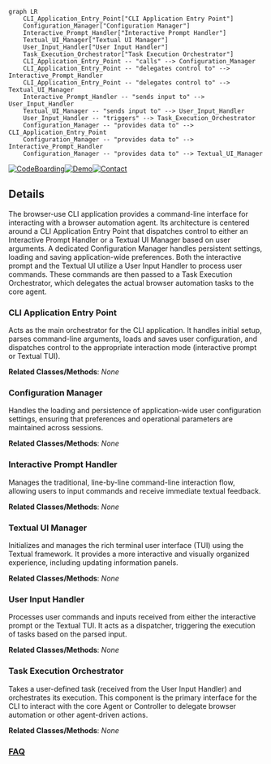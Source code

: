 ```mermaid
graph LR
    CLI_Application_Entry_Point["CLI Application Entry Point"]
    Configuration_Manager["Configuration Manager"]
    Interactive_Prompt_Handler["Interactive Prompt Handler"]
    Textual_UI_Manager["Textual UI Manager"]
    User_Input_Handler["User Input Handler"]
    Task_Execution_Orchestrator["Task Execution Orchestrator"]
    CLI_Application_Entry_Point -- "calls" --> Configuration_Manager
    CLI_Application_Entry_Point -- "delegates control to" --> Interactive_Prompt_Handler
    CLI_Application_Entry_Point -- "delegates control to" --> Textual_UI_Manager
    Interactive_Prompt_Handler -- "sends input to" --> User_Input_Handler
    Textual_UI_Manager -- "sends input to" --> User_Input_Handler
    User_Input_Handler -- "triggers" --> Task_Execution_Orchestrator
    Configuration_Manager -- "provides data to" --> CLI_Application_Entry_Point
    Configuration_Manager -- "provides data to" --> Interactive_Prompt_Handler
    Configuration_Manager -- "provides data to" --> Textual_UI_Manager
```

[![CodeBoarding](https://img.shields.io/badge/Generated%20by-CodeBoarding-9cf?style=flat-square)](https://github.com/CodeBoarding/GeneratedOnBoardings)[![Demo](https://img.shields.io/badge/Try%20our-Demo-blue?style=flat-square)](https://www.codeboarding.org/demo)[![Contact](https://img.shields.io/badge/Contact%20us%20-%20contact@codeboarding.org-lightgrey?style=flat-square)](mailto:contact@codeboarding.org)

## Details

The browser-use CLI application provides a command-line interface for interacting with a browser automation agent. Its architecture is centered around a CLI Application Entry Point that dispatches control to either an Interactive Prompt Handler or a Textual UI Manager based on user arguments. A dedicated Configuration Manager handles persistent settings, loading and saving application-wide preferences. Both the interactive prompt and the Textual UI utilize a User Input Handler to process user commands. These commands are then passed to a Task Execution Orchestrator, which delegates the actual browser automation tasks to the core agent.

### CLI Application Entry Point
Acts as the main orchestrator for the CLI application. It handles initial setup, parses command-line arguments, loads and saves user configuration, and dispatches control to the appropriate interaction mode (interactive prompt or Textual TUI).


**Related Classes/Methods**: _None_

### Configuration Manager
Handles the loading and persistence of application-wide user configuration settings, ensuring that preferences and operational parameters are maintained across sessions.


**Related Classes/Methods**: _None_

### Interactive Prompt Handler
Manages the traditional, line-by-line command-line interaction flow, allowing users to input commands and receive immediate textual feedback.


**Related Classes/Methods**: _None_

### Textual UI Manager
Initializes and manages the rich terminal user interface (TUI) using the Textual framework. It provides a more interactive and visually organized experience, including updating information panels.


**Related Classes/Methods**: _None_

### User Input Handler
Processes user commands and inputs received from either the interactive prompt or the Textual TUI. It acts as a dispatcher, triggering the execution of tasks based on the parsed input.


**Related Classes/Methods**: _None_

### Task Execution Orchestrator
Takes a user-defined task (received from the User Input Handler) and orchestrates its execution. This component is the primary interface for the CLI to interact with the core Agent or Controller to delegate browser automation or other agent-driven actions.


**Related Classes/Methods**: _None_



### [FAQ](https://github.com/CodeBoarding/GeneratedOnBoardings/tree/main?tab=readme-ov-file#faq)